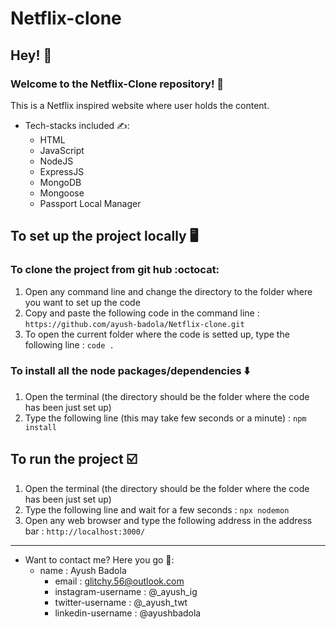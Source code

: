 # Netflix-clone
## Hey! 👋
### Welcome to the Netflix-Clone repository! 🙏
This is a Netflix inspired website where user holds the content.
* Tech-stacks included ✍: 
	* HTML
	* JavaScript
 	* NodeJS
	* ExpressJS
 	* MongoDB
	* Mongoose
 	* Passport Local Manager
## To set up the project locally :desktop_computer:
### To clone the project from git hub 	:octocat:
1. Open any command line and change the directory to the folder where you want to set up the code
2. Copy and paste the following code in the command line :
	`https://github.com/ayush-badola/Netflix-clone.git`
3. To open the current folder where the code is setted up, type the following line :
	`code .`
### To install all the node packages/dependencies :arrow_down:
1. Open the terminal (the directory should be the folder where the code has been just set up)
2. Type the following line (this may take few seconds or a minute) :
	`npm install`
## To run the project :ballot_box_with_check:
1. Open the terminal (the directory should be the folder where the code has been just set up)
2. Type the following line and wait for a few seconds :
	`npx nodemon`
3. Open any web browser and type the following address in the address bar :
	`http://localhost:3000/`

----
* Want to contact me? Here you go 📱:
	* name : Ayush Badola
  		* email : glitchy.56@outlook.com
  		* instagram-username : @_ayush_ig
  		* twitter-username : @_ayush_twt
  		* linkedin-username : @ayushbadola
